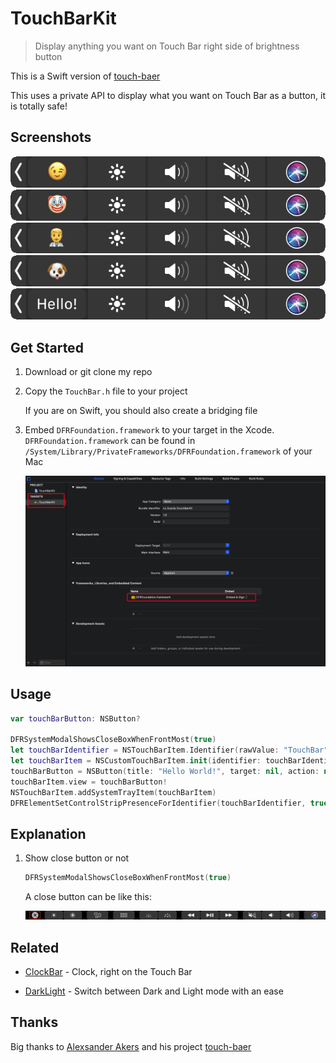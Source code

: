 # TouchBarKit

> Display anything you want on Touch Bar right side of brightness button

This is a Swift version of [touch-baer](https://github.com/a2/touch-baer)

This uses a private API to display what you want on Touch Bar as a button, it is totally safe!

## Screenshots

![image](images/1.png)
![image](images/2.png)
![image](images/3.png)
![image](images/4.png)
![image](images/5.png)

## Get Started

1. Download or git clone my repo

2. Copy the `TouchBar.h` file to your project
   
   If you are on Swift, you should also create a bridging file

3. Embed `DFRFoundation.framework` to your target in the Xcode. `DFRFoundation.framework` can be found in `/System/Library/PrivateFrameworks/DFRFoundation.framework` of your Mac
   
   ![image](images/6.png)

## Usage

```swift
var touchBarButton: NSButton?

DFRSystemModalShowsCloseBoxWhenFrontMost(true)
let touchBarIdentifier = NSTouchBarItem.Identifier(rawValue: "TouchBar")
let touchBarItem = NSCustomTouchBarItem.init(identifier: touchBarIdentifier)
touchBarButton = NSButton(title: "Hello World!", target: nil, action: nil)
touchBarItem.view = touchBarButton!
NSTouchBarItem.addSystemTrayItem(touchBarItem)
DFRElementSetControlStripPresenceForIdentifier(touchBarIdentifier, true)
```

## Explanation

1. Show close button or not
   
   ```swift
   DFRSystemModalShowsCloseBoxWhenFrontMost(true)
   ```
   
   A close button can be like this:
   
   ![image](images/7.png)

## Related

- [ClockBar](https://github.com/L1cardo/ClockBar) - Clock, right on the Touch Bar

- [DarkLight](https://github.com/L1cardo/DarkLight) - Switch between Dark and Light mode with an ease

## Thanks

Big thanks to [Alexsander Akers](https://github.com/a2) and his project [touch-baer](https://github.com/a2/touch-baer)

